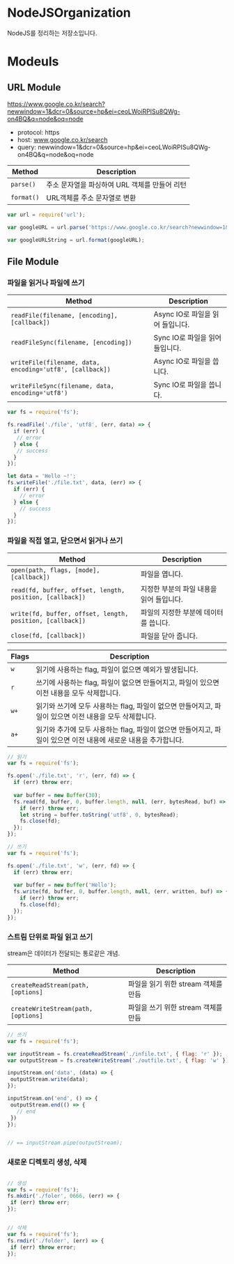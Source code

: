 # NodeJSOrganization
NodeJS를 정리하는 저장소입니다.

# Modeuls

## URL Module

https://www.google.co.kr/search?newwindow=1&dcr=0&source=hp&ei=ceoLWoiRPISu8QWg-on4BQ&q=node&oq=node

* protocol: https
* host: www.google.co.kr/search
* query: newwindow=1&dcr=0&source=hp&ei=ceoLWoiRPISu8QWg-on4BQ&q=node&oq=node

| Method | Description |
| --- | --- |
| `parse()` | 주소 문자열을 파싱하여 URL 객체를 만들어 리턴
| `format()` | URL객체를 주소 문자열로 변환

```javascript
var url = require('url');

var googleURL = url.parse('https://www.google.co.kr/search?newwindow=1&dcr=0&source=hp&ei=ceoLWoiRPISu8QWg-on4BQ&q=node&oq=node');

var googleURLString = url.format(googleURL);
```

## File Module

### 파일을 읽거나 파일에 쓰기

| Method | Description |
| --- | --- |
| `readFile(filename, [encoding], [callback])` | Async IO로 파일을 읽어 들입니다.
| `readFileSync(filename, [encoding])` | Sync IO로 파일을 읽어 들입니다.
| `writeFile(filename, data, encoding='utf8', [callback])` | Async IO로 파일을 씁니다.
| `writeFileSync(filename, data, encoding='utf8')` | Sync IO로 파일을 씁니다.

```javascript
var fs = require('fs');

fs.readFile('./file', 'utf8', (err, data) => {
  if (err) {
   // error
  } else {
   // success
  }
});

let data = 'Hello ~!';
fs.writeFile('./file.txt', data, (err) => {
  if (err) {
    // error
  } else {
    // success
  }
});
```
### 파일을 직접 열고, 닫으면서 읽거나 쓰기

| Method | Description |
| --- | --- |
| `open(path, flags, [mode], [callback])` | 파일을 엽니다. |
| `read(fd, buffer, offset, length, position, [callback])` | 지정한 부분의 파일 내용을 읽어 들입니다. |
| `write(fd, buffer, offset, length, position, [callback])` | 파일의 지정한 부분에 데이터를 씁니다. |
| `close(fd, [callback])` | 파일을 닫아 줍니다. |

| Flags | Description |
| --- | --- |
| `w` | 읽기에 사용하는 flag, 파일이 없으면 예외가 발생됩니다. |
| `r` | 쓰기에 사용하는 flag, 파일이 없으면 만들어지고, 파일이 있으면 이전 내용을 모두 삭제합니다. |
| `w+` | 읽기와 쓰기에 모두 사용하는 flag, 파일이 없으면 만들어지고, 파일이 있으면 이전 내용을 모두 삭제합니다. |
| `a+` | 읽기와 추가에 모두 사용하는 flag, 파일이 없으면 만들어지고, 파일이 있으면 이전 내용에 새로운 내용을 추가합니다. |


```javascript
// 읽기
var fs = require('fs');

fs.open('./file.txt', 'r', (err, fd) => {
  if (err) throw err;
  
  var buffer = new Buffer(30);
  fs.read(fd, buffer, 0, buffer.length, null, (err, bytesRead, buf) => {
    if (err) throw err;
    let string = buffer.toString('utf8', 0, bytesRead);
    fs.close(fd);
  });
});

```

```javascript
// 쓰기
var fs = require('fs');

fs.open('./file.txt', 'w', (err, fd) => {
  if (err) throw err;
  
  var buffer = new Buffer('Hello');
  fs.write(fd, buffer, 0, buffer.length, null, (err, written, buf) => {
    if (err) throw err;
    fs.close(fd);
  });
});

```

### 스트림 단위로 파일 읽고 쓰기

stream은 데이터가 전달되는 통로같은 개념.

| Method | Description |
| --- | --- |
| `createReadStream(path, [options]` | 파일을 읽기 위한 stream 객체를 만듬 |
| `createWriteStream(path, [options]` | 파일을 쓰기 위한 stream 객체를 만듬 |

```javascript
// 쓰기
var fs = require('fs');

var inputStream = fs.createReadStream('./infile.txt', { flag: 'r' });
var outputStream = fs.createWriteStream('./outfile.txt', { flag: 'w' });

inputStream.on('data', (data) => {
 outputStream.write(data);
});

inputStream.on('end', () => {
 outputStream.end(() => {
   // end
 })
});


// == inputStream.pipe(outputStream);

```

### 새로운 디렉토리 생성, 삭제

```javascript

// 생성
var fs = require('fs');
fs.mkdir('./foler', 0666, (err) => {
 if (err) throw err;
});

```

```javascript

// 삭제
var fs = require('fs');
fs.rmdir('./folder', (err) => {
 if (err) throw error;
});

```
